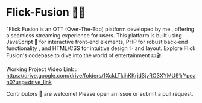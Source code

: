 # Flick-Fusion 🎥🍿
"Flick Fusion is an OTT (Over-The-Top) platform developed by me , offering a seamless streaming experience for users. This platform is built using JavaScript 👾 for interactive front-end elements, PHP for robust back-end functionality , and HTML/CSS for intuitive design ✨ and layout. Explore Flick Fusion's codebase to dive into the world of entertainment 🎞️🎬.

Working Project Video Link : https://drive.google.com/drive/folders/1XckLTkihKKrjd3jyRO3XYMU91rYpean0?usp=drive_link

Contributors 🤝 are welcome! Please open an issue or submit a pull request.
